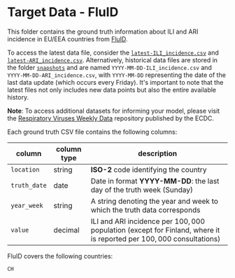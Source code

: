 # Target Data - FluID

This folder contains the ground truth information about ILI and ARI incidence in EU/EEA countries from [FluID]([https://erviss.org/](https://www.who.int/teams/global-influenza-programme/surveillance-and-monitoring/fluid)).

To access the latest data file, consider the [`latest-ILI_incidence.csv`]((https://github.com/european-modelling-hubs/syndromicIndicatorsForecastHub/blob/main/target-data/FluID/latest-ILI_incidence.csv)) and [`latest-ARI_incidence.csv`]((https://github.com/european-modelling-hubs/syndromicIndicatorsForecastHub/blob/main/target-data/FluID/latest-ARI_incidence.csv)). Alternatively, historical data files are stored in the folder [`snapshots`](https://github.com/european-modelling-hubs/syndromicIndicatorsForecastHub/tree/main/target-data/FluID/snapshots) and are named `YYYY-MM-DD-ILI_incidence.csv` and `YYYY-MM-DD-ARI_incidence.csv`, with `YYYY-MM-DD` representing the date of the last data update (which occurs every Friday). It's important to note that the latest files not only includes new data points but also the entire available history.

**Note**: To access additional datasets for informing your model, please visit the [Respiratory Viruses Weekly Data](https://github.com/EU-ECDC/Respiratory_viruses_weekly_data/tree/main) repository published by the ECDC.

Each ground truth CSV file contains the following columns:

| column | column type | description |
| -------- | -------- | ------- |
| `location` | string | **ISO-2** code identifying the country |
| `truth_date` | date | Date in format **YYYY-MM-DD**: the last day of the truth week (Sunday)|
| `year_week` | string | A string denoting the year and week to which the truth data corresponds |
| `value ` | decimal | ILI and ARI incidence per $100,000$ population (except for Finland, where it is reported per $100,000$ consultations)|


FluID covers the following countries: 

    CH
